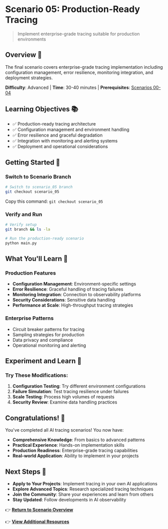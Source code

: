 # Scenario 05: Production-Ready Tracing

> Implement enterprise-grade tracing suitable for production environments

## Overview 🎯

The final scenario covers enterprise-grade tracing implementation including configuration management, error resilience, monitoring integration, and deployment strategies.

**Difficulty**: Advanced | **Time**: 30-40 minutes | **Prerequisites**: [Scenarios 00-04](overview.md)

## Learning Objectives 📚

- ✅ Production-ready tracing architecture
- ✅ Configuration management and environment handling
- ✅ Error resilience and graceful degradation
- ✅ Integration with monitoring and alerting systems
- ✅ Deployment and operational considerations

## Getting Started 🚀

### Switch to Scenario Branch

```bash
# Switch to scenario_05 branch
git checkout scenario_05
```

Copy this command: `git checkout scenario_05`

### Verify and Run

```bash
# Verify setup
git branch && ls -la

# Run the production-ready scenario
python main.py
```

## What You'll Learn 🔑

### Production Features
- **Configuration Management**: Environment-specific settings
- **Error Resilience**: Graceful handling of tracing failures
- **Monitoring Integration**: Connection to observability platforms
- **Security Considerations**: Sensitive data handling
- **Performance at Scale**: High-throughput tracing strategies

### Enterprise Patterns
- Circuit breaker patterns for tracing
- Sampling strategies for production
- Data privacy and compliance
- Operational monitoring and alerting

## Experiment and Learn 🧪

### Try These Modifications:
1. **Configuration Testing**: Try different environment configurations
2. **Failure Simulation**: Test tracing resilience under failures
3. **Scale Testing**: Process high volumes of requests
4. **Security Review**: Examine data handling practices

## Congratulations! 🎉

You've completed all AI tracing scenarios! You now have:

- **Comprehensive Knowledge**: From basics to advanced patterns
- **Practical Experience**: Hands-on implementation skills
- **Production Readiness**: Enterprise-grade tracing capabilities
- **Real-world Application**: Ability to implement in your projects

## Next Steps 🎯

- **Apply to Your Projects**: Implement tracing in your own AI applications
- **Explore Advanced Topics**: Research specialized tracing techniques
- **Join the Community**: Share your experiences and learn from others
- **Stay Updated**: Follow developments in AI observability

👉 **[Return to Scenario Overview](overview.md)**

👉 **[View Additional Resources](../resources.md)**